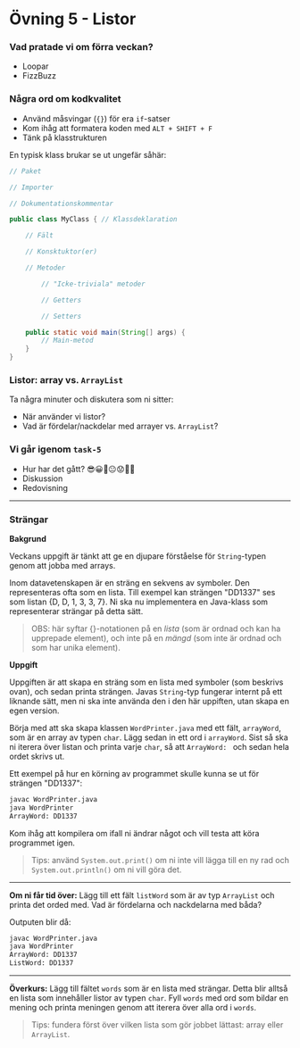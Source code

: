 # Övning 5 - Listor

### **Vad pratade vi om förra veckan?**
* Loopar
* FizzBuzz

### **Några ord om kodkvalitet**
* Använd måsvingar (`{}`) för era `if`-satser 
* Kom ihåg att formatera koden med `ALT + SHIFT + F`
* Tänk på klasstrukturen

En typisk klass brukar se ut ungefär såhär:

```java
// Paket

// Importer

// Dokumentationskommentar

public class MyClass { // Klassdeklaration

    // Fält

    // Konsktuktor(er)

    // Metoder

        // "Icke-triviala" metoder

        // Getters

        // Setters

    public static void main(String[] args) { 
        // Main-metod
    }
}
```

### **Listor: array vs. `ArrayList`**
Ta några minuter och diskutera som ni sitter:
* När använder vi listor?
* Vad är fördelar/nackdelar med arrayer vs. `ArrayList`?

### **Vi går igenom `task-5`**
* Hur har det gått? 😎😀🙂😐😟🤬💀
* Diskussion
* Redovisning

---

### **Strängar**

**Bakgrund**

Veckans uppgift är tänkt att ge en djupare förståelse för `String`-typen genom att jobba med arrays.

Inom datavetenskapen är en sträng en sekvens av symboler. Den representeras ofta som en lista. Till exempel kan strängen $\text{"DD1337"}$ ses som listan $\{\text{D, D, 1, 3, 3, 7} \}$. Ni ska nu implementera en Java-klass som representerar strängar på detta sätt.

> OBS: här syftar $\{\}$-notationen på en *lista* (som är ordnad och kan ha upprepade element), och inte på en *mängd* (som inte är ordnad och som har unika element).

**Uppgift**

Uppgiften är att skapa en sträng som en lista med symboler (som beskrivs ovan), och sedan printa strängen. Javas `String`-typ fungerar internt på ett liknande sätt, men ni ska inte använda den i den här uppiften, utan skapa en egen version.

Börja med att ska skapa klassen `WordPrinter.java` med ett fält, `arrayWord`, som är en array av typen `char`. Lägg sedan in ett ord i `arrayWord`. Sist så ska ni iterera över listan och printa varje `char`, så att `ArrayWord: ` och sedan hela ordet skrivs ut.

Ett exempel på hur en körning av programmet skulle kunna se ut för strängen $\text{"DD1337"}$:

```bash
javac WordPrinter.java
java WordPrinter
ArrayWord: DD1337
```

Kom ihåg att kompilera om ifall ni ändrar något och vill testa att köra programmet igen.

> Tips: använd `System.out.print()` om ni inte vill lägga till en ny rad och `System.out.println()` om ni vill göra det.

---

**Om ni får tid över:** Lägg till ett fält `listWord` som är av typ `ArrayList` och printa det orded med. Vad är fördelarna och nackdelarna med båda?

Outputen blir då:

```bash
javac WordPrinter.java
java WordPrinter
ArrayWord: DD1337
ListWord: DD1337
```

---

**Överkurs:** Lägg till fältet `words` som är en lista med strängar. Detta blir alltså en lista som innehåller listor av typen `char`. Fyll `words` med ord som bildar en mening och printa meningen genom att iterera över alla ord i `words`. 

> Tips: fundera först över vilken lista som gör jobbet lättast: array eller `ArrayList`.
